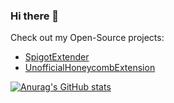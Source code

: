 ### Hi there 👋

Check out my Open-Source projects:

- [SpigotExtender](https://github.com/KingHector/SpigotExtender)
- [UnofficialHoneycombExtension](https://github.com/KingHector/UnofficialHonecombExtension)


[![Anurag's GitHub stats](https://github-readme-stats.vercel.app/api?username=KingHector&show_icons=true)](https://github.com/anuraghazra/github-readme-stats)
